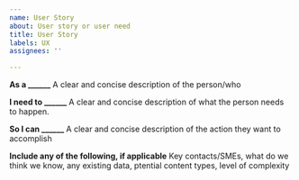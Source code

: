 ```yaml
---
name: User Story
about: User story or user need
title: User Story
labels: UX
assignees: ''

---
```


**As a ______**
A clear and concise description of the person/who

**I need to ______**
A clear and concise description of what the person needs to happen.

**So I can ______**
A clear and concise description of the action they want to accomplish

**Include any of the following, if applicable**
Key contacts/SMEs, what do we think we know, any existing data, ptential content types, level of complexity
